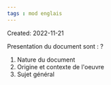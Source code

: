 ```yaml
---
tags : mod englais
---
```

Created: 2022-11-21

Presentation du document sont : 
?
1. Nature du document
2. Origine et contexte de l'oeuvre
3. Sujet général